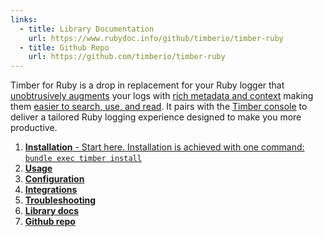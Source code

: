```yaml
---
links:
  - title: Library Documentation
    url: https://www.rubydoc.info/github/timberio/timber-ruby
  - title: Github Repo
    url: https://github.com/timberio/timber-ruby
---
```

Timber for Ruby is a drop in replacement for your Ruby logger that
[unobtrusively augments](https://timber.io/docs/concepts/structuring-through-augmentation) your
logs with [rich metadata and context](https://timber.io/docs/concepts/metadata-context-and-events)
making them [easier to search, use, and read](#get-things-done-with-your-logs). It pairs with the
[Timber console](#the-timber-console) to deliver a tailored Ruby logging experience designed to make
you more productive.

1. [**Installation** - Start here. Installation is achieved with one command: `bundle exec timber install`](/docs/languages/ruby/installation)
2. [**Usage**](/docs/languages/ruby/usage)
3. [**Configuration**](/docs/languages/ruby/configuration)
4. [**Integrations**](/docs/languages/ruby/integrations)
5. [**Troubleshooting**](/docs/languages/ruby/troubleshooting)
6. [**Library docs**](http://www.rubydoc.info/github/timberio/timber-ruby)
7. [**Github repo**](https://github.com/timberio/timber-ruby)
